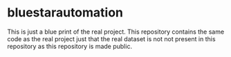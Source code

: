 # bluestarautomation
This is just a blue print of the real project.
This repository contains the same code as the real project just that the real dataset is not not present in this repository as this repository is made public.
